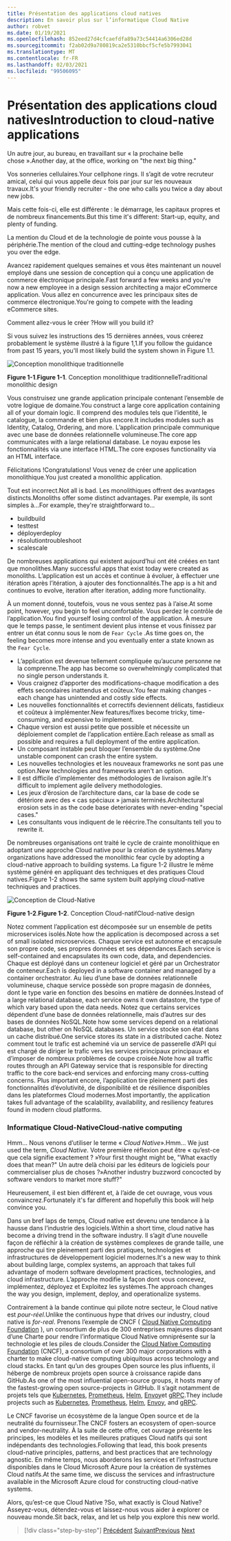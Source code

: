 ```yaml
---
title: Présentation des applications cloud natives
description: En savoir plus sur l’informatique Cloud Native
author: robvet
ms.date: 01/19/2021
ms.openlocfilehash: 852eed27d4cfcaefdfa89a73c54414a6306ed28d
ms.sourcegitcommit: f2ab02d9a780819ca2e5310bbcf5cfe5b7993041
ms.translationtype: MT
ms.contentlocale: fr-FR
ms.lasthandoff: 02/03/2021
ms.locfileid: "99506095"
---
```

# <a name="introduction-to-cloud-native-applications"></a><span data-ttu-id="d824e-103">Présentation des applications cloud natives</span><span class="sxs-lookup"><span data-stu-id="d824e-103">Introduction to cloud-native applications</span></span>

<span data-ttu-id="d824e-104">Un autre jour, au bureau, en travaillant sur « la prochaine belle chose ».</span><span class="sxs-lookup"><span data-stu-id="d824e-104">Another day, at the office, working on "the next big thing."</span></span>

<span data-ttu-id="d824e-105">Vos sonneries cellulaires.</span><span class="sxs-lookup"><span data-stu-id="d824e-105">Your cellphone rings.</span></span> <span data-ttu-id="d824e-106">Il s’agit de votre recruteur amical, celui qui vous appelle deux fois par jour sur les nouveaux travaux.</span><span class="sxs-lookup"><span data-stu-id="d824e-106">It's your friendly recruiter - the one who calls you twice a day about new jobs.</span></span>

<span data-ttu-id="d824e-107">Mais cette fois-ci, elle est différente : le démarrage, les capitaux propres et de nombreux financements.</span><span class="sxs-lookup"><span data-stu-id="d824e-107">But this time it's different: Start-up, equity, and plenty of funding.</span></span>

<span data-ttu-id="d824e-108">La mention du Cloud et de la technologie de pointe vous pousse à la périphérie.</span><span class="sxs-lookup"><span data-stu-id="d824e-108">The mention of the cloud and cutting-edge technology pushes you over the edge.</span></span>

<span data-ttu-id="d824e-109">Avancez rapidement quelques semaines et vous êtes maintenant un nouvel employé dans une session de conception qui a conçu une application de commerce électronique principale.</span><span class="sxs-lookup"><span data-stu-id="d824e-109">Fast forward a few weeks and you're now a new employee in a design session architecting a major eCommerce application.</span></span> <span data-ttu-id="d824e-110">Vous allez en concurrence avec les principaux sites de commerce électronique.</span><span class="sxs-lookup"><span data-stu-id="d824e-110">You're going to compete with the leading eCommerce sites.</span></span>

<span data-ttu-id="d824e-111">Comment allez-vous le créer ?</span><span class="sxs-lookup"><span data-stu-id="d824e-111">How will you build it?</span></span>

<span data-ttu-id="d824e-112">Si vous suivez les instructions des 15 dernières années, vous créerez probablement le système illustré à la figure 1,1.</span><span class="sxs-lookup"><span data-stu-id="d824e-112">If you follow the guidance from past 15 years, you'll most likely build the system shown in Figure 1.1.</span></span>

![Conception monolithique traditionnelle](./media/monolithic-design.png)

<span data-ttu-id="d824e-114">**Figure 1-1**.</span><span class="sxs-lookup"><span data-stu-id="d824e-114">**Figure 1-1**.</span></span> <span data-ttu-id="d824e-115">Conception monolithique traditionnelle</span><span class="sxs-lookup"><span data-stu-id="d824e-115">Traditional monolithic design</span></span>

<span data-ttu-id="d824e-116">Vous construisez une grande application principale contenant l’ensemble de votre logique de domaine.</span><span class="sxs-lookup"><span data-stu-id="d824e-116">You construct a large core application containing all of your domain logic.</span></span> <span data-ttu-id="d824e-117">Il comprend des modules tels que l’identité, le catalogue, la commande et bien plus encore.</span><span class="sxs-lookup"><span data-stu-id="d824e-117">It includes modules such as Identity, Catalog, Ordering, and more.</span></span> <span data-ttu-id="d824e-118">L’application principale communique avec une base de données relationnelle volumineuse.</span><span class="sxs-lookup"><span data-stu-id="d824e-118">The core app communicates with a large relational database.</span></span> <span data-ttu-id="d824e-119">Le noyau expose les fonctionnalités via une interface HTML.</span><span class="sxs-lookup"><span data-stu-id="d824e-119">The core exposes functionality via an HTML interface.</span></span>

<span data-ttu-id="d824e-120">Félicitations !</span><span class="sxs-lookup"><span data-stu-id="d824e-120">Congratulations!</span></span>  <span data-ttu-id="d824e-121">Vous venez de créer une application monolithique.</span><span class="sxs-lookup"><span data-stu-id="d824e-121">You just created a monolithic application.</span></span>

<span data-ttu-id="d824e-122">Tout est incorrect.</span><span class="sxs-lookup"><span data-stu-id="d824e-122">Not all is bad.</span></span> <span data-ttu-id="d824e-123">Les monolithiques offrent des avantages distincts.</span><span class="sxs-lookup"><span data-stu-id="d824e-123">Monoliths offer some distinct advantages.</span></span> <span data-ttu-id="d824e-124">Par exemple, ils sont simples à...</span><span class="sxs-lookup"><span data-stu-id="d824e-124">For example, they're straightforward to...</span></span>

- <span data-ttu-id="d824e-125">build</span><span class="sxs-lookup"><span data-stu-id="d824e-125">build</span></span>
- <span data-ttu-id="d824e-126">test</span><span class="sxs-lookup"><span data-stu-id="d824e-126">test</span></span>
- <span data-ttu-id="d824e-127">déployer</span><span class="sxs-lookup"><span data-stu-id="d824e-127">deploy</span></span>
- <span data-ttu-id="d824e-128">résolution</span><span class="sxs-lookup"><span data-stu-id="d824e-128">troubleshoot</span></span>
- <span data-ttu-id="d824e-129">scale</span><span class="sxs-lookup"><span data-stu-id="d824e-129">scale</span></span>

<span data-ttu-id="d824e-130">De nombreuses applications qui existent aujourd’hui ont été créées en tant que monolithes.</span><span class="sxs-lookup"><span data-stu-id="d824e-130">Many successful apps that exist today were created as monoliths.</span></span> <span data-ttu-id="d824e-131">L’application est un accès et continue à évoluer, à effectuer une itération après l’itération, à ajouter des fonctionnalités.</span><span class="sxs-lookup"><span data-stu-id="d824e-131">The app is a hit and continues to evolve, iteration after iteration, adding more functionality.</span></span>

<span data-ttu-id="d824e-132">À un moment donné, toutefois, vous ne vous sentez pas à l’aise.</span><span class="sxs-lookup"><span data-stu-id="d824e-132">At some point, however, you begin to feel uncomfortable.</span></span> <span data-ttu-id="d824e-133">Vous perdez le contrôle de l’application.</span><span class="sxs-lookup"><span data-stu-id="d824e-133">You find yourself losing control of the application.</span></span> <span data-ttu-id="d824e-134">À mesure que le temps passe, le sentiment devient plus intense et vous finissez par entrer un état connu sous le nom de `Fear Cycle` .</span><span class="sxs-lookup"><span data-stu-id="d824e-134">As time goes on, the feeling becomes more intense and you eventually enter a state known as the `Fear Cycle`.</span></span>

- <span data-ttu-id="d824e-135">L’application est devenue tellement compliquée qu’aucune personne ne la comprenne.</span><span class="sxs-lookup"><span data-stu-id="d824e-135">The app has become so overwhelmingly complicated that no single person understands it.</span></span>
- <span data-ttu-id="d824e-136">Vous craignez d’apporter des modifications-chaque modification a des effets secondaires inattendus et coûteux.</span><span class="sxs-lookup"><span data-stu-id="d824e-136">You fear making changes - each change has unintended and costly side effects.</span></span>
- <span data-ttu-id="d824e-137">Les nouvelles fonctionnalités et correctifs deviennent délicats, fastidieux et coûteux à implémenter.</span><span class="sxs-lookup"><span data-stu-id="d824e-137">New features/fixes become tricky, time-consuming, and expensive to implement.</span></span>
- <span data-ttu-id="d824e-138">Chaque version est aussi petite que possible et nécessite un déploiement complet de l’application entière.</span><span class="sxs-lookup"><span data-stu-id="d824e-138">Each release as small as possible and requires a full deployment of the entire application.</span></span>
- <span data-ttu-id="d824e-139">Un composant instable peut bloquer l’ensemble du système.</span><span class="sxs-lookup"><span data-stu-id="d824e-139">One unstable component can crash the entire system.</span></span>
- <span data-ttu-id="d824e-140">Les nouvelles technologies et les nouveaux frameworks ne sont pas une option.</span><span class="sxs-lookup"><span data-stu-id="d824e-140">New technologies and frameworks aren't an option.</span></span>
- <span data-ttu-id="d824e-141">Il est difficile d’implémenter des méthodologies de livraison agile.</span><span class="sxs-lookup"><span data-stu-id="d824e-141">It's difficult to implement agile delivery methodologies.</span></span>
- <span data-ttu-id="d824e-142">Les jeux d’érosion de l’architecture dans, car la base de code se détériore avec des « cas spéciaux » jamais terminés.</span><span class="sxs-lookup"><span data-stu-id="d824e-142">Architectural erosion sets in as the code base deteriorates with never-ending "special cases."</span></span>
- <span data-ttu-id="d824e-143">Les consultants vous indiquent de le réécrire.</span><span class="sxs-lookup"><span data-stu-id="d824e-143">The consultants tell you to rewrite it.</span></span>

<span data-ttu-id="d824e-144">De nombreuses organisations ont traité le cycle de crainte monolithique en adoptant une approche Cloud native pour la création de systèmes.</span><span class="sxs-lookup"><span data-stu-id="d824e-144">Many organizations have addressed the monolithic fear cycle by adopting a cloud-native approach to building systems.</span></span> <span data-ttu-id="d824e-145">La figure 1-2 illustre le même système généré en appliquant des techniques et des pratiques Cloud natives.</span><span class="sxs-lookup"><span data-stu-id="d824e-145">Figure 1-2 shows the same system built applying cloud-native techniques and practices.</span></span>

![Conception de Cloud-Native](./media/cloud-native-design.png)

<span data-ttu-id="d824e-147">**Figure 1-2**.</span><span class="sxs-lookup"><span data-stu-id="d824e-147">**Figure 1-2**.</span></span> <span data-ttu-id="d824e-148">Conception Cloud-natif</span><span class="sxs-lookup"><span data-stu-id="d824e-148">Cloud-native design</span></span>

<span data-ttu-id="d824e-149">Notez comment l’application est décomposée sur un ensemble de petits microservices isolés.</span><span class="sxs-lookup"><span data-stu-id="d824e-149">Note how the application is decomposed across a set of small isolated microservices.</span></span> <span data-ttu-id="d824e-150">Chaque service est autonome et encapsule son propre code, ses propres données et ses dépendances.</span><span class="sxs-lookup"><span data-stu-id="d824e-150">Each service is self-contained and encapsulates its own code, data, and dependencies.</span></span> <span data-ttu-id="d824e-151">Chaque est déployé dans un conteneur logiciel et géré par un Orchestrator de conteneur.</span><span class="sxs-lookup"><span data-stu-id="d824e-151">Each is deployed in a software container and managed by a container orchestrator.</span></span> <span data-ttu-id="d824e-152">Au lieu d’une base de données relationnelle volumineuse, chaque service possède son propre magasin de données, dont le type varie en fonction des besoins en matière de données.</span><span class="sxs-lookup"><span data-stu-id="d824e-152">Instead of a large relational database, each service owns it own datastore, the type of which vary based upon the data needs.</span></span> <span data-ttu-id="d824e-153">Notez que certains services dépendent d’une base de données relationnelle, mais d’autres sur des bases de données NoSQL.</span><span class="sxs-lookup"><span data-stu-id="d824e-153">Note how some services depend on a relational database, but other on NoSQL databases.</span></span> <span data-ttu-id="d824e-154">Un service stocke son état dans un cache distribué.</span><span class="sxs-lookup"><span data-stu-id="d824e-154">One service stores its state in a distributed cache.</span></span> <span data-ttu-id="d824e-155">Notez comment tout le trafic est acheminé via un service de passerelle d’API qui est chargé de diriger le trafic vers les services principaux principaux et d’imposer de nombreux problèmes de coupe croisée.</span><span class="sxs-lookup"><span data-stu-id="d824e-155">Note how all traffic routes through an API Gateway service that is responsible for directing traffic to the core back-end services and enforcing many cross-cutting concerns.</span></span> <span data-ttu-id="d824e-156">Plus important encore, l’application tire pleinement parti des fonctionnalités d’évolutivité, de disponibilité et de résilience disponibles dans les plateformes Cloud modernes.</span><span class="sxs-lookup"><span data-stu-id="d824e-156">Most importantly, the application takes full advantage of the scalability, availability, and resiliency features found in modern cloud platforms.</span></span>

### <a name="cloud-native-computing"></a><span data-ttu-id="d824e-157">Informatique Cloud-Native</span><span class="sxs-lookup"><span data-stu-id="d824e-157">Cloud-native computing</span></span>

<span data-ttu-id="d824e-158">Hmm... Nous venons d’utiliser le terme « _Cloud Native_».</span><span class="sxs-lookup"><span data-stu-id="d824e-158">Hmm... We just used the term, _Cloud Native_.</span></span> <span data-ttu-id="d824e-159">Votre première réflexion peut être « qu’est-ce que cela signifie exactement ? »</span><span class="sxs-lookup"><span data-stu-id="d824e-159">Your first thought might be, "What exactly does that mean?"</span></span> <span data-ttu-id="d824e-160">Un autre delà choisi par les éditeurs de logiciels pour commercialiser plus de choses ?»</span><span class="sxs-lookup"><span data-stu-id="d824e-160">Another industry buzzword concocted by software vendors to market more stuff?"</span></span>

<span data-ttu-id="d824e-161">Heureusement, il est bien différent et, à l’aide de cet ouvrage, vous vous convaincrez.</span><span class="sxs-lookup"><span data-stu-id="d824e-161">Fortunately it's far different and hopefully this book will help convince you.</span></span>

<span data-ttu-id="d824e-162">Dans un bref laps de temps, Cloud native est devenu une tendance à la hausse dans l’industrie des logiciels.</span><span class="sxs-lookup"><span data-stu-id="d824e-162">Within a short time, cloud native has become a driving trend in the software industry.</span></span> <span data-ttu-id="d824e-163">Il s’agit d’une nouvelle façon de réfléchir à la création de systèmes complexes de grande taille, une approche qui tire pleinement parti des pratiques, technologies et infrastructures de développement logiciel modernes.</span><span class="sxs-lookup"><span data-stu-id="d824e-163">It's a new way to think about building large, complex systems, an approach that takes full advantage of modern software development practices, technologies, and cloud infrastructure.</span></span> <span data-ttu-id="d824e-164">L’approche modifie la façon dont vous concevez, implémentez, déployez et Exploitez les systèmes.</span><span class="sxs-lookup"><span data-stu-id="d824e-164">The approach changes the way you design, implement, deploy, and operationalize systems.</span></span>

<span data-ttu-id="d824e-165">Contrairement à la bande continue qui pilote notre secteur, le Cloud native est _pour-réel_.</span><span class="sxs-lookup"><span data-stu-id="d824e-165">Unlike the continuous hype that drives our industry, cloud native is _for-real_.</span></span> <span data-ttu-id="d824e-166">Prenons l’exemple de CNCF ( [Cloud Native Computing Foundation](https://www.cncf.io/) ), un consortium de plus de 300 entreprises majeures disposant d’une Charte pour rendre l’informatique Cloud Native omniprésente sur la technologie et les piles de clouds.</span><span class="sxs-lookup"><span data-stu-id="d824e-166">Consider the [Cloud Native Computing Foundation](https://www.cncf.io/) (CNCF), a consortium of over 300 major corporations with a charter to make cloud-native computing ubiquitous across technology and cloud stacks.</span></span> <span data-ttu-id="d824e-167">En tant qu’un des groupes Open source les plus influents, il héberge de nombreux projets open source à croissance rapide dans GitHub.</span><span class="sxs-lookup"><span data-stu-id="d824e-167">As one of the most influential open-source groups, it hosts many of the fastest-growing open source-projects in GitHub.</span></span> <span data-ttu-id="d824e-168">Il s’agit notamment de projets tels que [Kubernetes](https://kubernetes.io/), [Prometheus](https://prometheus.io/), [Helm](https://helm.sh/), [Envoy](https://www.envoyproxy.io/)et [gRPC](https://grpc.io/).</span><span class="sxs-lookup"><span data-stu-id="d824e-168">They include projects such as [Kubernetes](https://kubernetes.io/), [Prometheus](https://prometheus.io/), [Helm](https://helm.sh/), [Envoy](https://www.envoyproxy.io/), and [gRPC](https://grpc.io/).</span></span>

<span data-ttu-id="d824e-169">Le CNCF favorise un écosystème de la langue Open source et de la neutralité du fournisseur.</span><span class="sxs-lookup"><span data-stu-id="d824e-169">The CNCF fosters an ecosystem of open-source and vendor-neutrality.</span></span> <span data-ttu-id="d824e-170">À la suite de cette offre, cet ouvrage présente les principes, les modèles et les meilleures pratiques Cloud natifs qui sont indépendants des technologies.</span><span class="sxs-lookup"><span data-stu-id="d824e-170">Following that lead, this book presents cloud-native principles, patterns, and best practices that are technology agnostic.</span></span> <span data-ttu-id="d824e-171">En même temps, nous aborderons les services et l’infrastructure disponibles dans le Cloud Microsoft Azure pour la création de systèmes Cloud natifs.</span><span class="sxs-lookup"><span data-stu-id="d824e-171">At the same time, we discuss the services and infrastructure available in the Microsoft Azure cloud for constructing cloud-native systems.</span></span>

<span data-ttu-id="d824e-172">Alors, qu’est-ce que Cloud Native ?</span><span class="sxs-lookup"><span data-stu-id="d824e-172">So, what exactly is Cloud Native?</span></span> <span data-ttu-id="d824e-173">Asseyez-vous, détendez-vous et laissez-nous vous aider à explorer ce nouveau monde.</span><span class="sxs-lookup"><span data-stu-id="d824e-173">Sit back, relax, and let us help you explore this new world.</span></span>

>[!div class="step-by-step"]
><span data-ttu-id="d824e-174">[Précédent](index.md) 
> [Suivant](definition.md)</span><span class="sxs-lookup"><span data-stu-id="d824e-174">[Previous](index.md)
[Next](definition.md)</span></span>
